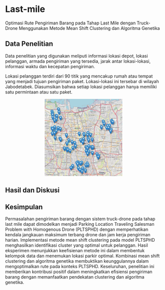 # Last-mile
Optimasi Rute Pengiriman Barang pada Tahap Last Mile dengan Truck-Drone Menggunakan Metode Mean Shift Clustering dan Algoritma Genetika

## Data Penelitian
Data penelitian yang digunakan meliputi informasi lokasi depot, lokasi pelanggan, 
armada pengiriman yang tersedia, jarak antar lokasi-lokasi, informasi waktu dan kecepatan 
pengiriman.

Lokasi pelanggan terdiri dari 90 titik yang mencakup rumah atau tempat yang menjadi tujuan pengiriman paket. Lokasi-lokasi ini tersebar di wilayah Jabodetabek. Diasumsikan bahwa setiap lokasi pelanggan hanya memiliki satu permintaan atau satu paket.

<div align="center">
    <img src="https://github.com/Ervita5/Issue/blob/main/Screenshot%20(92).png" alt="Customer Locations Map" width="250">
</div>

## Hasil dan Diskusi



## Kesimpulan
Permasalahan pengiriman barang dengan sistem truck-drone pada tahap last mile dapat 
dimodelkan menjadi Parking Location Traveling Salesman Problem with Homogenous Drone
(PLTSPHD) dengan memperhatikan kendala jangkauan maksimum terbang drone dan jam kerja 
pengiriman harian. Implementasi metode mean shift clustering pada model PLTSPHD 
menghasilkan identifikasi cluster yang optimal untuk pelanggan. Hasil eksperimen 
menunjukkan keefisienan metode ini dalam membentuk kelompok data dan menemukan lokasi 
parkir optimal. Kombinasi mean shift clustering dan algoritma genetika 
membuktikan keunggulannya dalam mengoptimalkan rute pada konteks PLTSPHD. 
Keseluruhan, penelitian ini memberikan kontribusi positif dalam meningkatkan efisiensi 
pengiriman barang dengan memanfaatkan pendekatan clustering dan algoritma genetika.
